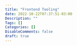 ```yaml
---
title: "Frontend Tooling"
date: 2022-10-22T07:37:51-03:00
Description: ""
Tags: []
Categories: []
DisableComments: false
draft: true
---
```

